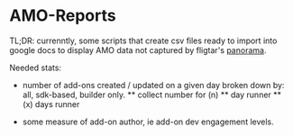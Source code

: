 # AMO-Reports

TL;DR: currenntly, some scripts that create csv files ready to import into google docs to display AMO data not captured by fligtar's [panorama](https://github.com/canuckistani/panorama).

Needed stats:

* number of add-ons created / updated on a given day broken down by: all, sdk-based, builder only.
** collect number for (n)
** day runner
** (x) days runner

* some measure of add-on author, ie add-on dev engagement levels. 
